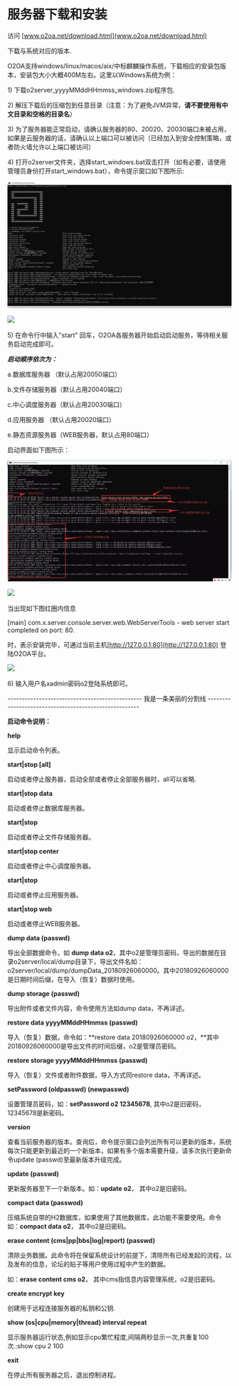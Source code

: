 # 服务器下载和安装

 访问 [www.o2oa.net/download.html](www.o2oa.net/download.html)

下载与系统对应的版本.

O2OA支持windows/linux/macos/aix/中标麒麟操作系统，下载相应的安装包版本，安装包大小大概400M左右。这里以Windows系统为例：

1\) 下载o2server\_yyyyMMddHHmmss\_windows.zip程序包.

2\) 解压下载后的压缩包到任意目录（注意：为了避免JVM异常，**请不要使用有中文目录和空格的目录名**）

3\) 为了服务器能正常启动，请确认服务器的80、20020、20030端口未被占用，如果是云服务器的话，请确认以上端口可以被访问（已经加入到安全控制策略，或者防火墙允许以上端口被访问）

4\) 打开o2server文件夹，选择start\_windows.bat双击打开（如有必要，请使用管理员身份打开start\_windows.bat），命令提示窗口如下图所示:

![](../.gitbook/assets/12a010d5313bea667ded00c148ec84d594a.jpg)

![](file://C:/Users/zhour/Desktop/12a010d5313bea667ded00c148ec84d594a.jpg?lastModify=1565946515)

5\) 在命令行中输入"start" 回车，O2OA各服务器开始启动启动服务，等待相关服务启动完成即可。

 _**启动顺序依次为：**_

 a.数据库服务器 （默认占用20050端口）

 b.文件存储服务器（默认占用20040端口）

 c.中心调度服务器（默认占用20030端口）

 d.应用服务器 （默认占用20020端口）

 e.静态资源服务器（WEB服务器，默认占用80端口）

启动界面如下图所示：

![](../.gitbook/assets/image%20%2832%29.png)

![](file://C:/Users/zhour/Desktop/qidong.jpg?lastModify=1565946515)

当出现如下图红圈内信息

\[main\] com.x.server.console.server.web.WebServerTools - web server start completed on port: 80.

时，表示安装完毕，可通过当前主机[http://127.0.0.1:80](http://127.0.0.1:80) 登陆O2OA平台。

![](https://oscimg.oschina.net/oscnet/27a128076d5b086a5957f406e9b6314e2ac.jpg)

 6\) 输入用户名xadmin密码o2登陆系统即可。

----------------------------------------------- 我是一条美丽的分割线 ------------------------------------------------------

**启动命令说明：**

**help**

显示启动命令列表。

**start\|stop \[all\]**

启动或者停止服务器，启动全部或者停止全部服务器时，all可以省略.

**start\|stop data**

启动或者停止数据库服务器。

**start\|stop**

启动或者停止文件存储服务器。

**start\|stop center**

启动或者停止中心调度服务器。

**start\|stop**

启动或者停止应用服务器。

**start\|stop web**

启动或者停止WEB服务器。

**dump data \(passwd\)**

导出全部数据命令，如 **dump data o2**，其中o2是管理员密码，导出的数据在目录o2server/local/dump目录下，导出文件名如：o2server/local/dump/dumpData\_20180926060000。其中20180926060000是日期时间后缀，在导入（恢复）数据时使用。

**dump storage \(passwd\)**

导出附件或者文件内容，命令使用方法如dump data，不再详述。

**restore data yyyyMMddHHmmss \(passwd\)**

导入（恢复）数据，命令如：**restore data 20180926060000 o2，**其中20180926060000是导出文件的时间后缀，o2是管理员密码。

**restore storage yyyyMMddHHmmss \(passwd\)**

导入（恢复）文件或者附件数据，导入方式同restore data，不再详述。

**setPassword \(oldpasswd\) \(newpasswd\)**

设置管理员密码，如：**setPassword o2 12345678**, 其中o2是旧密码，12345678是新密码。

**version**

查看当前服务器的版本。查询后，命令提示窗口会列出所有可以更新的版本，系统每次只能更新到最近的一个新版本，如果有多个版本需要升级，请多次执行更新命令update \(passwd\)至最新版本升级完成。

**update \(passwd\)**

更新服务器至下一个新版本。如：**update o2**， 其中o2是旧密码。

**compact data \(passwod\)**

压缩系统自带的H2数据库，如果使用了其他数据库，此功能不需要使用。命令如：**compact data o2**， 其中o2是旧密码。

**erase content \(cms\|pp\|bbs\|log\|report\) \(passwd\)**

清除业务数据。此命令将在保留系统设计的前提下，清除所有已经发起的流程，以及发布的信息，论坛的贴子等用户使用过程中产生的数据。

如：**erase content cms o2**， 其中cms指信息内容管理系统，o2是旧密码。

**create encrypt key**

创建用于远程连接服务器的私钥和公钥.

**show \(os\|cpu\|memory\|thread\) interval repeat**

显示服务器运行状态,例如显示cpu繁忙程度,间隔两秒显示一次,共重复100次.:show cpu 2 100

**exit**

在停止所有服务器之后，退出控制进程。



